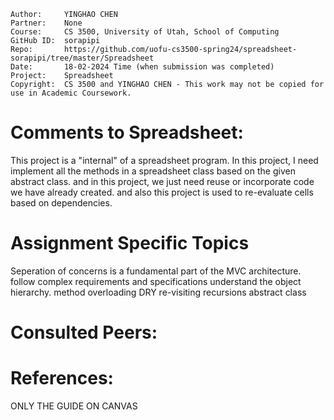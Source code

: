﻿```
Author:     YINGHAO CHEN
Partner:    None
Course:     CS 3500, University of Utah, School of Computing
GitHub ID:  sorapipi
Repo:       https://github.com/uofu-cs3500-spring24/spreadsheet-sorapipi/tree/master/Spreadsheet
Date:       18-02-2024 Time (when submission was completed) 
Project:    Spreadsheet
Copyright:  CS 3500 and YINGHAO CHEN - This work may not be copied for use in Academic Coursework.
```

# Comments to Spreadsheet:
This project is a "internal" of a spreadsheet program. In this project, I need implement all the methods in a spreadsheet class based on the given abstract class.
and in this project, we just need reuse or incorporate code we have already created. and also this project is used to re-evaluate cells based on dependencies.


# Assignment Specific Topics
Seperation of concerns is a fundamental part of the MVC architecture.
follow complex requirements and specifications
understand the object hierarchy.
method overloading
DRY
re-visiting recursions
abstract class




# Consulted Peers:


# References:

ONLY THE GUIDE ON CANVAS